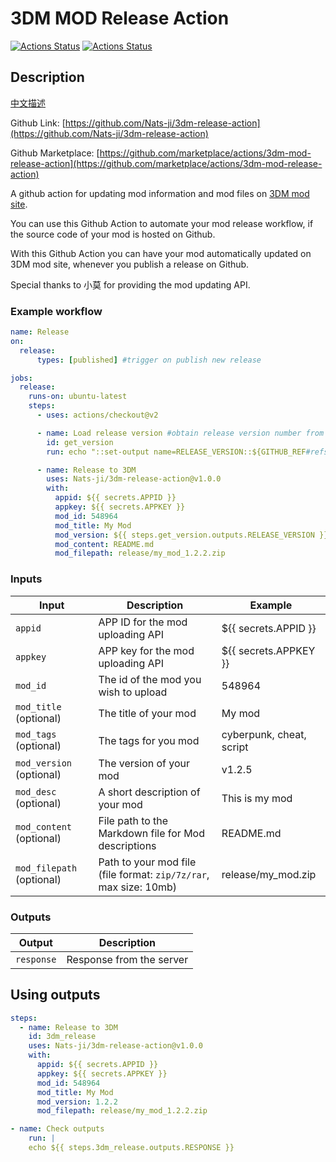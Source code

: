 # 3DM MOD Release Action

[![Actions Status](https://github.com/Nats-ji/3dm-release-action/workflows/Lint/badge.svg)](https://github.com/Nats-ji/3dm-release-action/actions) [![Actions Status](https://github.com/Nats-ji/3dm-release-action/workflows/Integration%20Test/badge.svg)](https://github.com/Nats-ji/3dm-release-action/actions)

## Description

[中文描述](https://github.com/Nats-ji/3dm-release-action/blob/master/README_zh.md)

Github Link: [https://github.com/Nats-ji/3dm-release-action](https://github.com/Nats-ji/3dm-release-action)

Github Marketplace: [https://github.com/marketplace/actions/3dm-mod-release-action](https://github.com/marketplace/actions/3dm-mod-release-action)

A github action for updating mod information and mod files on [3DM mod site](https://mod.3dmgame.com/).

You can use this Github Action to automate your mod release workflow, if the source code of your mod is hosted on Github.

With this Github Action you can have your mod automatically updated on 3DM mod site, whenever you publish a release on Github.

Special thanks to 小莫 for providing the mod updating API.

### Example workflow

```yaml
name: Release
on:
  release:
      types: [published] #trigger on publish new release

jobs:
  release:
    runs-on: ubuntu-latest
    steps:
      - uses: actions/checkout@v2

      - name: Load release version #obtain release version number from tag name
        id: get_version
        run: echo "::set-output name=RELEASE_VERSION::${GITHUB_REF#refs/*/}"

      - name: Release to 3DM
        uses: Nats-ji/3dm-release-action@v1.0.0
        with:
          appid: ${{ secrets.APPID }}
          appkey: ${{ secrets.APPKEY }}
          mod_id: 548964
          mod_title: My Mod
          mod_version: ${{ steps.get_version.outputs.RELEASE_VERSION }}
          mod_content: README.md
          mod_filepath: release/my_mod_1.2.2.zip
```

### Inputs

| Input                      | Description                                                       | Example                  |
|----------------------------|-------------------------------------------------------------------|--------------------------|
| `appid`                    | APP ID for the mod uploading API                                  | ${{ secrets.APPID }}     |
| `appkey`                   | APP key for the mod uploading API                                 | ${{ secrets.APPKEY }}    |
| `mod_id`                   | The id of the mod you wish to upload                              | 548964                   |
| `mod_title` (optional)     | The title of your mod                                             | My mod                   |
| `mod_tags` (optional)      | The tags for you mod                                              | cyberpunk, cheat, script |
| `mod_version` (optional)   | The version of your mod                                           | v1.2.5                   |
| `mod_desc` (optional)      | A short description of your mod                                   | This is my mod           |
| `mod_content` (optional)   | File path to the Markdown file for Mod descriptions               | README.md                |
| `mod_filepath` (optional)  | Path to your mod file (file format: `zip/7z/rar`, max size: 10mb) | release/my_mod.zip       |

### Outputs

| Output      | Description               |
|-------------|---------------------------|
| `response`  | Response from the server  |

## Using outputs

```yaml
steps:
  - name: Release to 3DM
    id: 3dm_release
    uses: Nats-ji/3dm-release-action@v1.0.0
    with:
      appid: ${{ secrets.APPID }}
      appkey: ${{ secrets.APPKEY }}
      mod_id: 548964
      mod_title: My Mod
      mod_version: 1.2.2
      mod_filepath: release/my_mod_1.2.2.zip

- name: Check outputs
    run: |
    echo ${{ steps.3dm_release.outputs.RESPONSE }}
```
